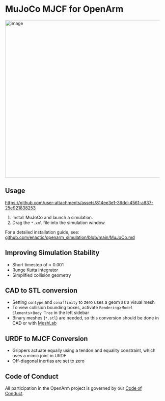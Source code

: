 # MuJoCo MJCF for OpenArm

<img width="514" alt="image" src="https://github.com/user-attachments/assets/84ed9338-8990-46d3-8aee-1e87c55583b5" />

## Usage

https://github.com/user-attachments/assets/814ee3e1-36dd-4561-a837-25e921838253

1. Install MuJoCo and launch a simulation.
2. Drag the `*.xml` file into the simulation window.

For a detailed installation guide, see: [github.com/enactic/openarm_simulation/blob/main/MuJoCo.md](https://github.com/enactic/openarm_simulation/blob/main/openarm_mujoco/README_MuJoCo.md)

## Improving Simulation Stability
- Short timestep of < 0.001
- Runge Kutta integrator
- Simplified collision geometry

## CAD to STL conversion
- Setting `contype` and `conaffinity` to zero uses a geom as a visual mesh
- To view collision bounding boxes, activate `Rendering`>`Model Elements`>`Body Tree` in the left sidebar
- Binary meshes (`*.stl`) are needed, so this conversion should be done in CAD or with [MeshLab](https://github.com/cnr-isti-vclab/meshlab)

## URDF to MJCF Conversion
- Grippers actuate equally using a tendon and equality constraint, which uses a mimic joint in URDF
- Off-diagonal inertias are set to zero

## Code of Conduct

All participation in the OpenArm project is governed by our
[Code of Conduct](CODE_OF_CONDUCT.md).
